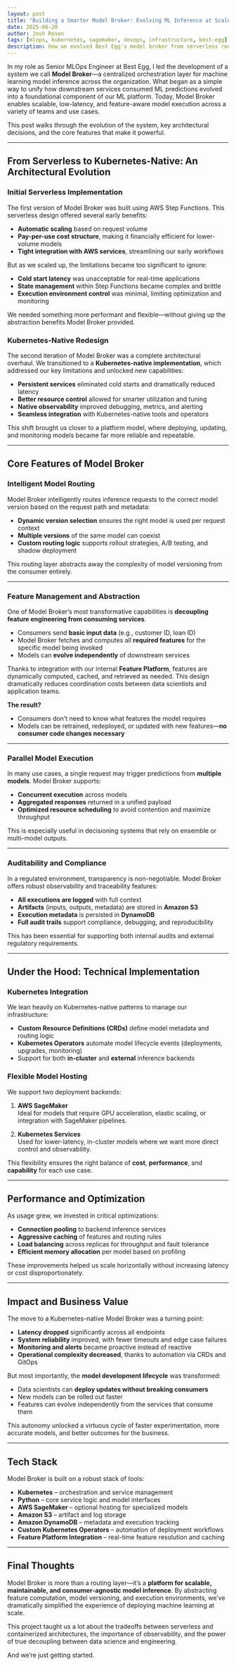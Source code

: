 ```yaml
---
layout: post
title: "Building a Smarter Model Broker: Evolving ML Inference at Scale"
date: 2025-06-20
author: Josh Rosen
tags: [mlops, kubernetes, sagemaker, devops, infrastructure, best-egg]
description: How we evolved Best Egg's model broker from serverless roots to a high-performance Kubernetes-native orchestration platform for machine learning inference.
---
```


In my role as Senior MLOps Engineer at Best Egg, I led the development of a system we call **Model Broker**—a centralized orchestration layer for machine learning model inference across the organization. What began as a simple way to unify how downstream services consumed ML predictions evolved into a foundational component of our ML platform. Today, Model Broker enables scalable, low-latency, and feature-aware model execution across a variety of teams and use cases.

This post walks through the evolution of the system, key architectural decisions, and the core features that make it powerful.

---

## From Serverless to Kubernetes-Native: An Architectural Evolution

### Initial Serverless Implementation

The first version of Model Broker was built using AWS Step Functions. This serverless design offered several early benefits:

- **Automatic scaling** based on request volume  
- **Pay-per-use cost structure**, making it financially efficient for lower-volume models  
- **Tight integration with AWS services**, streamlining our early workflows  

But as we scaled up, the limitations became too significant to ignore:

- **Cold start latency** was unacceptable for real-time applications  
- **State management** within Step Functions became complex and brittle  
- **Execution environment control** was minimal, limiting optimization and monitoring  

We needed something more performant and flexible—without giving up the abstraction benefits Model Broker provided.

### Kubernetes-Native Redesign

The second iteration of Model Broker was a complete architectural overhaul. We transitioned to a **Kubernetes-native implementation**, which addressed our key limitations and unlocked new capabilities:

- **Persistent services** eliminated cold starts and dramatically reduced latency  
- **Better resource control** allowed for smarter utilization and tuning  
- **Native observability** improved debugging, metrics, and alerting  
- **Seamless integration** with Kubernetes-native tools and operators  

This shift brought us closer to a platform model, where deploying, updating, and monitoring models became far more reliable and repeatable.

---

## Core Features of Model Broker

### Intelligent Model Routing

Model Broker intelligently routes inference requests to the correct model version based on the request path and metadata:

- **Dynamic version selection** ensures the right model is used per request context  
- **Multiple versions** of the same model can coexist  
- **Custom routing logic** supports rollout strategies, A/B testing, and shadow deployment  

This routing layer abstracts away the complexity of model versioning from the consumer entirely.

---

### Feature Management and Abstraction

One of Model Broker’s most transformative capabilities is **decoupling feature engineering from consuming services**.

- Consumers send **basic input data** (e.g., customer ID, loan ID)  
- Model Broker fetches and computes all **required features** for the specific model being invoked  
- Models can **evolve independently** of downstream services  

Thanks to integration with our internal **Feature Platform**, features are dynamically computed, cached, and retrieved as needed. This design dramatically reduces coordination costs between data scientists and application teams.

**The result?**

- Consumers don’t need to know what features the model requires  
- Models can be retrained, redeployed, or updated with new features—**no consumer code changes necessary**  

---

### Parallel Model Execution

In many use cases, a single request may trigger predictions from **multiple models**. Model Broker supports:

- **Concurrent execution** across models  
- **Aggregated responses** returned in a unified payload  
- **Optimized resource scheduling** to avoid contention and maximize throughput  

This is especially useful in decisioning systems that rely on ensemble or multi-model outputs.

---

### Auditability and Compliance

In a regulated environment, transparency is non-negotiable. Model Broker offers robust observability and traceability features:

- **All executions are logged** with full context  
- **Artifacts** (inputs, outputs, metadata) are stored in **Amazon S3**  
- **Execution metadata** is persisted in **DynamoDB**  
- **Full audit trails** support compliance, debugging, and reproducibility  

This has been essential for supporting both internal audits and external regulatory requirements.

---

## Under the Hood: Technical Implementation

### Kubernetes Integration

We lean heavily on Kubernetes-native patterns to manage our infrastructure:

- **Custom Resource Definitions (CRDs)** define model metadata and routing logic  
- **Kubernetes Operators** automate model lifecycle events (deployments, upgrades, monitoring)  
- Support for both **in-cluster** and **external** inference backends  

### Flexible Model Hosting

We support two deployment backends:

1. **AWS SageMaker**  
   Ideal for models that require GPU acceleration, elastic scaling, or integration with SageMaker pipelines.

2. **Kubernetes Services**  
   Used for lower-latency, in-cluster models where we want more direct control and observability.

This flexibility ensures the right balance of **cost**, **performance**, and **capability** for each use case.

---

## Performance and Optimization

As usage grew, we invested in critical optimizations:

- **Connection pooling** to backend inference services  
- **Aggressive caching** of features and routing rules  
- **Load balancing** across replicas for throughput and fault tolerance  
- **Efficient memory allocation** per model based on profiling  

These improvements helped us scale horizontally without increasing latency or cost disproportionately.

---

## Impact and Business Value

The move to a Kubernetes-native Model Broker was a turning point:

- **Latency dropped** significantly across all endpoints  
- **System reliability** improved, with fewer timeouts and edge case failures  
- **Monitoring and alerts** became proactive instead of reactive  
- **Operational complexity decreased**, thanks to automation via CRDs and GitOps  

But most importantly, the **model development lifecycle** was transformed:

- Data scientists can **deploy updates without breaking consumers**  
- New models can be rolled out faster  
- Features can evolve independently from the services that consume them  

This autonomy unlocked a virtuous cycle of faster experimentation, more accurate models, and better outcomes for the business.

---

## Tech Stack

Model Broker is built on a robust stack of tools:

- **Kubernetes** – orchestration and service management  
- **Python** – core service logic and model interfaces  
- **AWS SageMaker** – optional hosting for specialized models  
- **Amazon S3** – artifact and log storage  
- **Amazon DynamoDB** – metadata and execution tracking  
- **Custom Kubernetes Operators** – automation of deployment workflows  
- **Feature Platform Integration** – real-time feature resolution and caching  

---

## Final Thoughts

Model Broker is more than a routing layer—it’s a **platform for scalable, maintainable, and consumer-agnostic model inference**. By abstracting feature computation, model versioning, and execution environments, we’ve dramatically simplified the experience of deploying machine learning at scale.

This project taught us a lot about the tradeoffs between serverless and containerized architectures, the importance of observability, and the power of true decoupling between data science and engineering.

And we’re just getting started.
